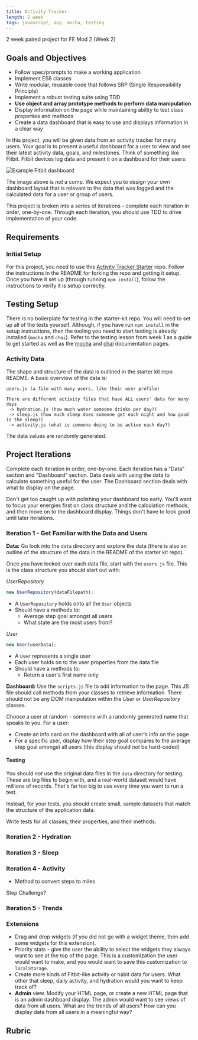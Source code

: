 ```yaml
---
title: Activity Tracker
length: 2 week
tags: javascript, oop, mocha, testing
---
```


2 week paired project for FE Mod 2 (Week 2)

## Goals and Objectives

- Follow spec/prompts to make a working application
- Implement ES6 classes
- Write modular, reusable code that follows SRP (Single Responsibility Principle)
- Implement a robust testing suite using TDD
- **Use object and array prototype methods to perform data manipulation**
- Display information on the page while maintaining ability to test class properties and methods
- Create a data dashboard that is easy to use and displays information in a clear way

In this project, you will be given data from an activity tracker for many users. Your goal is to present a useful dashboard for a user to view and see their latest activity data, goals, and milestones. Think of something like Fitbit. Fitbit devices log data and present it on a dashboard for their users:

![Example Fitbit dashboard](https://static1.fitbit.com/simple.b-cssdisabled-png.h7c5d2beb7af823f15fe022b8ff33daf8.pack?items=%2Fcontent%2Fassets%2Fapp2%2Fimages%2Fmacbook-pro.png)

The image above is _not_ a comp. We expect you to design your own dashboard layout that is relevant to the data that was logged and the calculated data for a user or group of users.

This project is broken into a series of iterations - complete each iteration in order, one-by-one. Through each iteration, you should use TDD to drive implementation of your code.


## Requirements

### Initial Setup

For this project, you need to use this [Activity Tracker Starter](https://github.com/turingschool-examples/activity-tracker) repo. Follow the instructions in the README for forking the repo and getting it setup. Once you have it set up (through running `npm install`), follow the instructions to verify it is setup correctly.

## Testing Setup

There is no boilerplate for testing in the starter-kit repo. You will need to set up all of the tests yourself. Although, if you have run `npm install` in the setup instructions, then the tooling you need to start testing is already installed (`mocha` and `chai`). Refer to the testing lesson from week 1 as a guide to get started as well as the [mocha](https://mochajs.org/) and [chai](https://www.chaijs.com/) documentation pages.

### Activity Data

The shape and structure of the data is outlined in the starter kit repo README. A basic overview of the data is:

```
users.js (a file with many users, like their user profile)

There are different activity files that have ALL users' data for many days
 -> hydration.js (how much water someone drinks per day?)
 -> sleep.js (how much sleep does someone get each night and how good is the sleep?)
 -> activity.js (what is someone doing to be active each day?)
```

The data values are randomly generated.

## Project Iterations

Complete each iteration in order, one-by-one. Each iteration has a "Data" section and "Dashboard" section. Data deals with using the data to calculate something useful for the user. The Dashboard section deals with what to display on the page.

Don't get too caught up with polishing your dashboard too early. You'll want to focus your energies first on class structure and the calculation methods, and then move on to the dashboard display. Things don't have to look good until later iterations.


### Iteration 1 - Get Familiar with the Data and Users

**Data:**
Go look into the `data` directory and explore the data (there is also an outline of the structure of the data in the README of the starter kit repo). 

Once you have looked over each data file, start with the `users.js` file. This is the class structure you should start out with:

_UserRepository_

```js
new UserRepository(dataFilepath);
```

* A `UserRepository` holds onto all the `User` objects
* Should have a methods to:
  * Average step goal amongst all users
  * What state are the most users from?

_User_

```js
new User(userData);
```

* A `User` represents a single user
* Each user holds on to the user properties from the data file
* Should have a methods to:
  * Return a user's first name only


**Dashboard:**
Use the `scripts.js` file to add information to the page. This JS file should call methods from your classes to retrieve information. There should not be any DOM manipulation within the _User_ or _UserRepository_ classes.

Choose a user at random - someone with a randomly generated name that speaks to you. For a user:

* Create an info card on the dashboard with all of user's info on the page
* For a specific user, display how their step goal compares to the average step goal amongst all users (this display should _not_ be hard-coded)

#### Testing

You should _not_ use the original data files in the `data` directory for testing. These are big files to begin with, and a real-world dataset would have millions of records. That's far too big to use every time you want to run a test.

Instead, for your tests, you should create small, sample datasets that match the structure of the application data.

Write tests for all classes, their properties, and their methods.


### Iteration 2 - Hydration



### Iteration 3 - Sleep



### Iteration 4 - Activity

* Method to convert steps to miles

Step Challenge?

### Iteration 5 - Trends



### Extensions

* Drag and drop widgets (if you did not go with a widget theme, then add some widgets for this extension).
* Priority stats - give the user the ability to select the widgets they always want to see at the top of the page. This is a customization the user would want to make, and you would want to save this customization to `localStorage`.
* Create more kinds of Fitbit-like activity or habit data for users. What other that sleep, daily activity, and hydration would you want to keep track of?
* **Admin** view. Modify your HTML page, or create a new HTML page that is an admin dashboard display. The admin would want to see views of data from all users. What are the trends of all users? How can you display data from all users in a meaningful way?


## Rubric


<!-- Things we can do to ratchet up the difficulty:
* Add something with inheritance to the classes (maybe a different kind of user?)
 -->